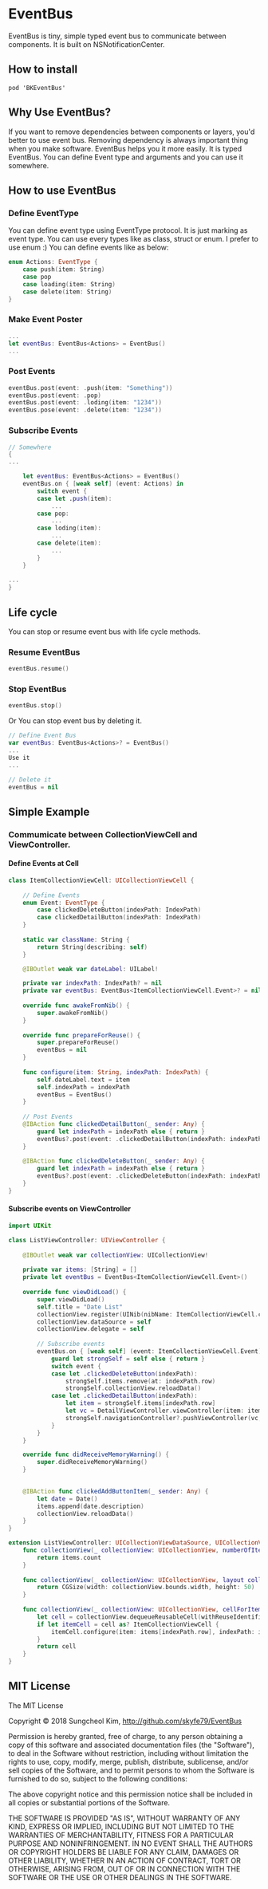 # EventBus

EventBus is tiny, simple typed event bus to communicate between components. It is built on NSNotificationCenter. 

## How to install

```
pod 'BKEventBus'
```

## Why Use EventBus?

If you want to remove dependencies between components or layers, you'd better to use event bus. Removing dependency is always important thing when you make software. EventBus helps you it more easily. It is typed EventBus. You can define Event type and arguments and you can use it somewhere.

## How to use EventBus

### Define EventType

You can define event type using EventType protocol. It is just marking as event type. You can use every types like as class, struct or enum. I prefer to use enum :) You can define events like as below:


```swift
enum Actions: EventType {
	case push(item: String)
	case pop
	case loading(item: String)
	case delete(item: String)
}
```

### Make Event Poster

```swift
...
let eventBus: EventBus<Actions> = EventBus()
...
```

### Post Events

```swift
eventBus.post(event: .push(item: "Something"))
eventBus.post(event: .pop)
eventBus.post(event: .loding(item: "1234"))
eventBus.pose(event: .delete(item: "1234"))
```


### Subscribe Events

```swift
// Somewhere
{
...

	let eventBus: EventBus<Actions> = EventBus()
	eventBus.on { [weak self] (event: Actions) in
		switch event {
		case let .push(item):
			...
		case pop:
			...
		case loding(item):
			...
		case delete(item):
			...
		}
	}
	
...
}
```

## Life cycle

You can stop or resume event bus with life cycle methods. 

### Resume EventBus

```swift
eventBus.resume()
```

### Stop EventBus

```swift
eventBus.stop()
```

Or You can stop event bus by deleting it.

```swift
// Define Event Bus
var eventBus: EventBus<Actions>? = EventBus()
...
Use it
...

// Delete it
eventBus = nil
```

## Simple Example

### Commumicate between CollectionViewCell and ViewController.

#### Define Events at Cell

```swift
class ItemCollectionViewCell: UICollectionViewCell {
    
    // Define Events
    enum Event: EventType {
        case clickedDeleteButton(indexPath: IndexPath)
        case clickedDetailButton(indexPath: IndexPath)
    }
    
    static var className: String {
        return String(describing: self)
    }

    @IBOutlet weak var dateLabel: UILabel!

    private var indexPath: IndexPath? = nil
    private var eventBus: EventBus<ItemCollectionViewCell.Event>? = nil
    
    override func awakeFromNib() {
        super.awakeFromNib()
    }
    
    override func prepareForReuse() {
        super.prepareForReuse()
        eventBus = nil
    }
    
    func configure(item: String, indexPath: IndexPath) {
        self.dateLabel.text = item
        self.indexPath = indexPath
        eventBus = EventBus()
    }
    
    // Post Events
    @IBAction func clickedDetailButton(_ sender: Any) {
        guard let indexPath = indexPath else { return }
        eventBus?.post(event: .clickedDetailButton(indexPath: indexPath))
    }
    
    @IBAction func clickedDeleteButton(_ sender: Any) {
        guard let indexPath = indexPath else { return }
        eventBus?.post(event: .clickedDeleteButton(indexPath: indexPath))
    }
}
```


#### Subscribe events on ViewController

```swift
import UIKit

class ListViewController: UIViewController {
    
    @IBOutlet weak var collectionView: UICollectionView!
    
    private var items: [String] = []
    private let eventBus = EventBus<ItemCollectionViewCell.Event>()
    
    override func viewDidLoad() {
        super.viewDidLoad()
        self.title = "Date List"
        collectionView.register(UINib(nibName: ItemCollectionViewCell.className, bundle: nil), forCellWithReuseIdentifier: ItemCollectionViewCell.className)
        collectionView.dataSource = self
        collectionView.delegate = self
        
        // Subscribe events
        eventBus.on { [weak self] (event: ItemCollectionViewCell.Event) in
            guard let strongSelf = self else { return }
            switch event {
            case let .clickedDeleteButton(indexPath):
                strongSelf.items.remove(at: indexPath.row)
                strongSelf.collectionView.reloadData()
            case let .clickedDetailButton(indexPath):
                let item = strongSelf.items[indexPath.row]
                let vc = DetailViewController.viewController(item: item)
                strongSelf.navigationController?.pushViewController(vc, animated: true)
            }
        }
    }

    override func didReceiveMemoryWarning() {
        super.didReceiveMemoryWarning()
    }

    
    @IBAction func clickedAddButtonItem(_ sender: Any) {
        let date = Date()
        items.append(date.description)
        collectionView.reloadData()
    }
}

extension ListViewController: UICollectionViewDataSource, UICollectionViewDelegateFlowLayout {
    func collectionView(_ collectionView: UICollectionView, numberOfItemsInSection section: Int) -> Int {
        return items.count
    }
    
    func collectionView(_ collectionView: UICollectionView, layout collectionViewLayout: UICollectionViewLayout, sizeForItemAt indexPath: IndexPath) -> CGSize {
        return CGSize(width: collectionView.bounds.width, height: 50)
    }
    
    func collectionView(_ collectionView: UICollectionView, cellForItemAt indexPath: IndexPath) -> UICollectionViewCell {
        let cell = collectionView.dequeueReusableCell(withReuseIdentifier: ItemCollectionViewCell.className, for: indexPath)
        if let itemCell = cell as? ItemCollectionViewCell {
            itemCell.configure(item: items[indexPath.row], indexPath: indexPath)
        }
        return cell
    }
}
```

## MIT License

The MIT License

Copyright © 2018 Sungcheol Kim, http://github.com/skyfe79/EventBus

Permission is hereby granted, free of charge, to any person obtaining a copy
of this software and associated documentation files (the "Software"), to deal
in the Software without restriction, including without limitation the rights
to use, copy, modify, merge, publish, distribute, sublicense, and/or sell
copies of the Software, and to permit persons to whom the Software is
furnished to do so, subject to the following conditions:

The above copyright notice and this permission notice shall be included in
all copies or substantial portions of the Software.

THE SOFTWARE IS PROVIDED "AS IS", WITHOUT WARRANTY OF ANY KIND, EXPRESS OR
IMPLIED, INCLUDING BUT NOT LIMITED TO THE WARRANTIES OF MERCHANTABILITY,
FITNESS FOR A PARTICULAR PURPOSE AND NONINFRINGEMENT. IN NO EVENT SHALL THE
AUTHORS OR COPYRIGHT HOLDERS BE LIABLE FOR ANY CLAIM, DAMAGES OR OTHER
LIABILITY, WHETHER IN AN ACTION OF CONTRACT, TORT OR OTHERWISE, ARISING FROM,
OUT OF OR IN CONNECTION WITH THE SOFTWARE OR THE USE OR OTHER DEALINGS IN
THE SOFTWARE.